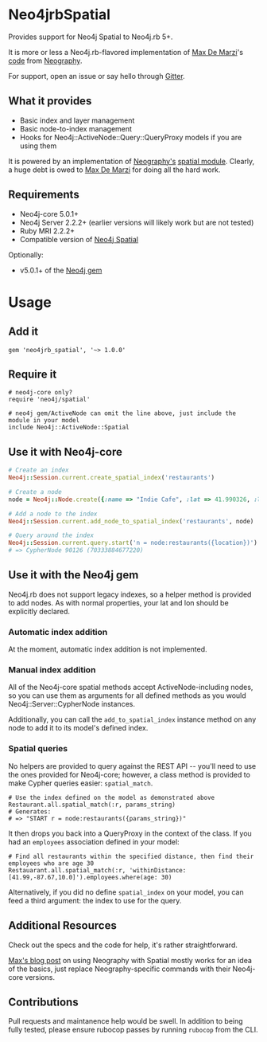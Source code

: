 # Neo4jrbSpatial

Provides support for Neo4j Spatial to Neo4j.rb 5+.

It is more or less a Neo4j.rb-flavored implementation of [Max De Marzi](https://github.com/maxdemarzi)'s
[code](https://github.com/maxdemarzi/neography/blob/46be2bb3c66aea14e707b1e6f82937e65f686ccc/lib/neography/rest/spatial.rb) from
[Neography](https://github.com/maxdemarzi/neography).

For support, open an issue or say hello through [Gitter](https://gitter.im/neo4jrb/neo4j).

## What it provides

* Basic index and layer management
* Basic node-to-index management
* Hooks for Neo4j::ActiveNode::Query::QueryProxy models if you are using them

It is powered by an implementation of [Neography's](https://github.com/maxdemarzi/neography) [spatial module](https://github.com/maxdemarzi/neography/blob/46be2bb3c66aea14e707b1e6f82937e65f686ccc/lib/neography/rest/spatial.rb).
Clearly, a huge debt is owed to [Max De Marzi](https://github.com/maxdemarzi) for doing all the hard work.

## Requirements

* Neo4j-core 5.0.1+
* Neo4j Server 2.2.2+ (earlier versions will likely work but are not tested)
* Ruby MRI 2.2.2+
* Compatible version of [Neo4j Spatial](https://github.com/neo4j-contrib/spatial)

Optionally:

* v5.0.1+ of the [Neo4j gem](https://github.com/neo4jrb/neo4j)

# Usage

## Add it

```
gem 'neo4jrb_spatial', '~> 1.0.0'
```

## Require it

```
# neo4j-core only?
require 'neo4j/spatial'

# neo4j gem/ActiveNode can omit the line above, just include the module in your model
include Neo4j::ActiveNode::Spatial
```

## Use it with Neo4j-core

```ruby
# Create an index
Neo4j::Session.current.create_spatial_index('restaurants')

# Create a node
node = Neo4j::Node.create({:name => "Indie Cafe", :lat => 41.990326, :lon => -87.672907 }, :Restaurant)

# Add a node to the index
Neo4j::Session.current.add_node_to_spatial_index('restaurants', node)

# Query around the index
Neo4j::Session.current.query.start('n = node:restaurants({location})').params(location: 'withinDistance:[41.99,-87.67,10.0]').pluck(:n)
# => CypherNode 90126 (70333884677220)
```

## Use it with the Neo4j gem

 Neo4j.rb does not support legacy indexes, so a helper method is provided to add nodes. As with normal properties, your lat and lon should be explicitly declared.
 
### Automatic index addition

At the moment, automatic index addition is not implemented.

### Manual index addition

All of the Neo4j-core spatial methods accept ActiveNode-including nodes, so you can use them as arguments for all defined methods as you would
Neo4j::Server::CypherNode instances.

Additionally, you can call the `add_to_spatial_index` instance method on any node to add it to its model's defined index.

### Spatial queries

No helpers are provided to query against the REST API -- you'll need to use the ones provided for Neo4j-core; however, a class method is provided 
to make Cypher queries easier: `spatial_match`.

```
# Use the index defined on the model as demonstrated above
Restaurant.all.spatial_match(:r, params_string)
# Generates:
# => "START r = node:restaurants({params_string})"
```

It then drops you back into a QueryProxy in the context of the class. If you had an `employees` association defined in your model:
 
 ```
 # Find all restaurants within the specified distance, then find their employees who are age 30
 Restauarant.all.spatial_match(:r, 'withinDistance:[41.99,-87.67,10.0]').employees.where(age: 30)
 ```
 
 Alternatively, if you did no define `spatial_index` on your model, you can feed a third argument: the index to use for the query.

## Additional Resources

Check out the specs and the code for help, it's rather straightforward.

[Max's blog post](http://maxdemarzi.com/2014/01/31/neo4j-spatial-part-1/) on using Neography with Spatial
mostly works for an idea of the basics, just replace Neography-specific commands with their Neo4j-core versions.

## Contributions

Pull requests and maintanence help would be swell. In addition to being fully tested, please ensure rubocop passes by running `rubocop` from the CLI. 
